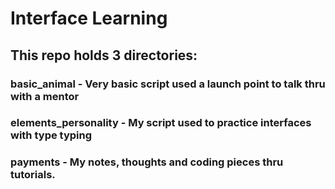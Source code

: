 # Interface Learning

## This repo holds 3 directories:

### basic_animal - Very basic script used a launch point to talk thru with a mentor

### elements_personality - My script used to practice interfaces with type typing

### payments - My notes, thoughts and coding pieces thru tutorials.